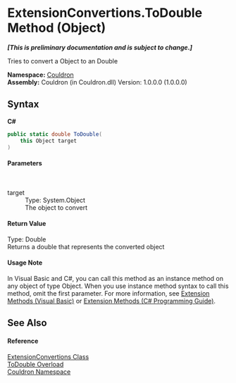 # ExtensionConvertions.ToDouble Method (Object)
 _**\[This is preliminary documentation and is subject to change.\]**_

Tries to convert a Object to an Double

**Namespace:**&nbsp;<a href="N_Couldron">Couldron</a><br />**Assembly:**&nbsp;Couldron (in Couldron.dll) Version: 1.0.0.0 (1.0.0.0)

## Syntax

**C#**<br />
``` C#
public static double ToDouble(
	this Object target
)
```


#### Parameters
&nbsp;<dl><dt>target</dt><dd>Type: System.Object<br />The object to convert</dd></dl>

#### Return Value
Type: Double<br />Returns a double that represents the converted object

#### Usage Note
In Visual Basic and C#, you can call this method as an instance method on any object of type Object. When you use instance method syntax to call this method, omit the first parameter. For more information, see <a href="http://msdn.microsoft.com/en-us/library/bb384936.aspx">Extension Methods (Visual Basic)</a> or <a href="http://msdn.microsoft.com/en-us/library/bb383977.aspx">Extension Methods (C# Programming Guide)</a>.

## See Also


#### Reference
<a href="T_Couldron_ExtensionConvertions">ExtensionConvertions Class</a><br /><a href="Overload_Couldron_ExtensionConvertions_ToDouble">ToDouble Overload</a><br /><a href="N_Couldron">Couldron Namespace</a><br />